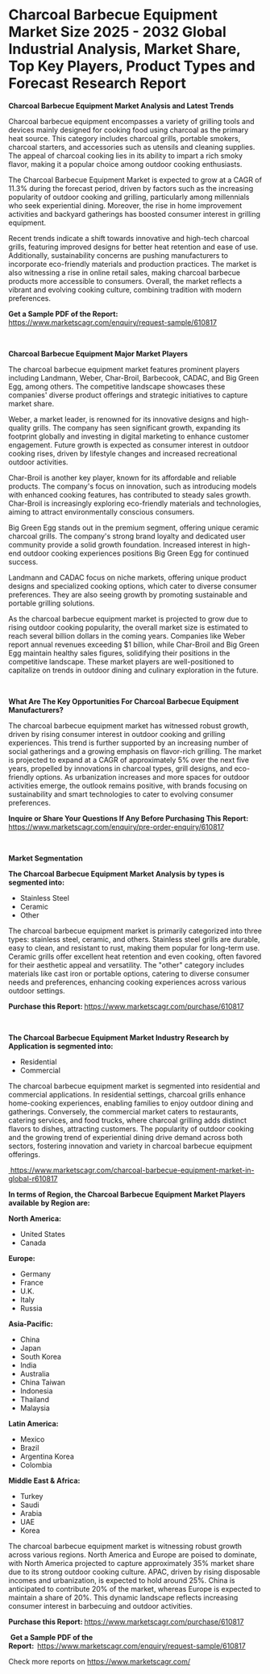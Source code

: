 <p><h1>Charcoal Barbecue Equipment Market Size 2025 - 2032 Global Industrial Analysis, Market Share, Top Key Players, Product Types and Forecast Research Report</h1></p><p><strong>Charcoal Barbecue Equipment Market Analysis and Latest Trends</strong></p>
<p><p>Charcoal barbecue equipment encompasses a variety of grilling tools and devices mainly designed for cooking food using charcoal as the primary heat source. This category includes charcoal grills, portable smokers, charcoal starters, and accessories such as utensils and cleaning supplies. The appeal of charcoal cooking lies in its ability to impart a rich smoky flavor, making it a popular choice among outdoor cooking enthusiasts.</p><p>The Charcoal Barbecue Equipment Market is expected to grow at a CAGR of 11.3% during the forecast period, driven by factors such as the increasing popularity of outdoor cooking and grilling, particularly among millennials who seek experiential dining. Moreover, the rise in home improvement activities and backyard gatherings has boosted consumer interest in grilling equipment. </p><p>Recent trends indicate a shift towards innovative and high-tech charcoal grills, featuring improved designs for better heat retention and ease of use. Additionally, sustainability concerns are pushing manufacturers to incorporate eco-friendly materials and production practices. The market is also witnessing a rise in online retail sales, making charcoal barbecue products more accessible to consumers. Overall, the market reflects a vibrant and evolving cooking culture, combining tradition with modern preferences.</p></p>
<p><strong>Get a Sample PDF of the Report:&nbsp;</strong> <a href="https://www.marketscagr.com/enquiry/request-sample/610817?utm_campaign=3432&utm_medium=2&utm_source=Github&utm_content=ia&utm_term=23032025&utm_id=charcoal-barbecue-equipment">https://www.marketscagr.com/enquiry/request-sample/610817</a></p>
<p>&nbsp;</p>
<p><strong>Charcoal Barbecue Equipment Major Market Players</strong></p>
<p><p>The charcoal barbecue equipment market features prominent players including Landmann, Weber, Char-Broil, Barbecook, CADAC, and Big Green Egg, among others. The competitive landscape showcases these companies' diverse product offerings and strategic initiatives to capture market share.</p><p>Weber, a market leader, is renowned for its innovative designs and high-quality grills. The company has seen significant growth, expanding its footprint globally and investing in digital marketing to enhance customer engagement. Future growth is expected as consumer interest in outdoor cooking rises, driven by lifestyle changes and increased recreational outdoor activities.</p><p>Char-Broil is another key player, known for its affordable and reliable products. The company's focus on innovation, such as introducing models with enhanced cooking features, has contributed to steady sales growth. Char-Broil is increasingly exploring eco-friendly materials and technologies, aiming to attract environmentally conscious consumers.</p><p>Big Green Egg stands out in the premium segment, offering unique ceramic charcoal grills. The company's strong brand loyalty and dedicated user community provide a solid growth foundation. Increased interest in high-end outdoor cooking experiences positions Big Green Egg for continued success.</p><p>Landmann and CADAC focus on niche markets, offering unique product designs and specialized cooking options, which cater to diverse consumer preferences. They are also seeing growth by promoting sustainable and portable grilling solutions.</p><p>As the charcoal barbecue equipment market is projected to grow due to rising outdoor cooking popularity, the overall market size is estimated to reach several billion dollars in the coming years. Companies like Weber report annual revenues exceeding $1 billion, while Char-Broil and Big Green Egg maintain healthy sales figures, solidifying their positions in the competitive landscape. These market players are well-positioned to capitalize on trends in outdoor dining and culinary exploration in the future.</p></p>
<p>&nbsp;</p>
<p><strong>What Are The Key Opportunities For Charcoal Barbecue Equipment Manufacturers?</strong></p>
<p><p>The charcoal barbecue equipment market has witnessed robust growth, driven by rising consumer interest in outdoor cooking and grilling experiences. This trend is further supported by an increasing number of social gatherings and a growing emphasis on flavor-rich grilling. The market is projected to expand at a CAGR of approximately 5% over the next five years, propelled by innovations in charcoal types, grill designs, and eco-friendly options. As urbanization increases and more spaces for outdoor activities emerge, the outlook remains positive, with brands focusing on sustainability and smart technologies to cater to evolving consumer preferences.</p></p>
<p><strong>Inquire or Share Your Questions If Any Before Purchasing This Report:</strong> <a href="https://www.marketscagr.com/enquiry/pre-order-enquiry/610817?utm_campaign=3432&utm_medium=2&utm_source=Github&utm_content=ia&utm_term=23032025&utm_id=charcoal-barbecue-equipment">https://www.marketscagr.com/enquiry/pre-order-enquiry/610817</a></p>
<p>&nbsp;</p>
<p><strong>Market Segmentation</strong></p>
<p><strong>The Charcoal Barbecue Equipment Market Analysis by types is segmented into:</strong></p>
<p><ul><li>Stainless Steel</li><li>Ceramic</li><li>Other</li></ul></p>
<p><p>The charcoal barbecue equipment market is primarily categorized into three types: stainless steel, ceramic, and others. Stainless steel grills are durable, easy to clean, and resistant to rust, making them popular for long-term use. Ceramic grills offer excellent heat retention and even cooking, often favored for their aesthetic appeal and versatility. The "other" category includes materials like cast iron or portable options, catering to diverse consumer needs and preferences, enhancing cooking experiences across various outdoor settings.</p></p>
<p><strong>Purchase this Report:&nbsp;</strong><a href="https://www.marketscagr.com/purchase/610817?utm_campaign=3432&utm_medium=2&utm_source=Github&utm_content=ia&utm_term=23032025&utm_id=charcoal-barbecue-equipment">https://www.marketscagr.com/purchase/610817</a></p>
<p>&nbsp;</p>
<p><strong>The Charcoal Barbecue Equipment Market Industry Research by Application is segmented into:</strong></p>
<p><ul><li>Residential</li><li>Commercial</li></ul></p>
<p><p>The charcoal barbecue equipment market is segmented into residential and commercial applications. In residential settings, charcoal grills enhance home-cooking experiences, enabling families to enjoy outdoor dining and gatherings. Conversely, the commercial market caters to restaurants, catering services, and food trucks, where charcoal grilling adds distinct flavors to dishes, attracting customers. The popularity of outdoor cooking and the growing trend of experiential dining drive demand across both sectors, fostering innovation and variety in charcoal barbecue equipment offerings.</p></p>
<p><a href="https://www.marketscagr.com/charcoal-barbecue-equipment-market-in-global-r610817?utm_campaign=3432&utm_medium=2&utm_source=Github&utm_content=ia&utm_term=23032025&utm_id=charcoal-barbecue-equipment">&nbsp;https://www.marketscagr.com/charcoal-barbecue-equipment-market-in-global-r610817</a></p>
<p><strong>In terms of Region, the Charcoal Barbecue Equipment Market Players available by Region are:</strong></p>
<p>
    <p> <strong> North America: </strong>
        <ul>
            <li>United States</li>
            <li>Canada</li>
        </ul>
        </p> 
    <p> <strong> Europe: </strong>
        <ul>
            <li>Germany</li>
            <li>France</li>
            <li>U.K.</li>
            <li>Italy</li>
            <li>Russia</li>
        </ul>
        </p> 
    <p> <strong> Asia-Pacific: </strong>
        <ul>
            <li>China</li>
            <li>Japan</li>
            <li>South Korea</li>
            <li>India</li>
            <li>Australia</li>
            <li>China Taiwan</li>
            <li>Indonesia</li>
            <li>Thailand</li>
            <li>Malaysia</li>
        </ul>
        </p> 
    <p> <strong> Latin America: </strong>
        <ul>
            <li>Mexico</li>
            <li>Brazil</li>
            <li>Argentina Korea</li>
            <li>Colombia</li>
        </ul>
        </p> 
    <p> <strong> Middle East & Africa: </strong>
        <ul>
            <li>Turkey</li>
            <li>Saudi</li>
            <li>Arabia</li>
            <li>UAE</li>
            <li>Korea</li>
        </ul>
    </p>
    </p>
<p><p>The charcoal barbecue equipment market is witnessing robust growth across various regions. North America and Europe are poised to dominate, with North America projected to capture approximately 35% market share due to its strong outdoor cooking culture. APAC, driven by rising disposable incomes and urbanization, is expected to hold around 25%. China is anticipated to contribute 20% of the market, whereas Europe is expected to maintain a share of 20%. This dynamic landscape reflects increasing consumer interest in barbecuing and outdoor activities.</p></p>
<p><strong>Purchase this Report: </strong><a href="https://www.marketscagr.com/purchase/610817?utm_campaign=3432&utm_medium=2&utm_source=Github&utm_content=ia&utm_term=23032025&utm_id=charcoal-barbecue-equipment">https://www.marketscagr.com/purchase/610817</a></p>
<p>&nbsp;<strong>Get a Sample PDF of the Report:&nbsp;&nbsp;</strong><a href="https://www.marketscagr.com/enquiry/request-sample/610817?utm_campaign=3432&utm_medium=2&utm_source=Github&utm_content=ia&utm_term=23032025&utm_id=charcoal-barbecue-equipment">https://www.marketscagr.com/enquiry/request-sample/610817</a></p>
<p><strong></strong></p>
<p>Check more reports on <a href="https://www.marketscagr.com/?utm_campaign=3432&utm_medium=2&utm_source=Github&utm_content=ia&utm_term=23032025&utm_id=charcoal-barbecue-equipment">https://www.marketscagr.com/</a></p>